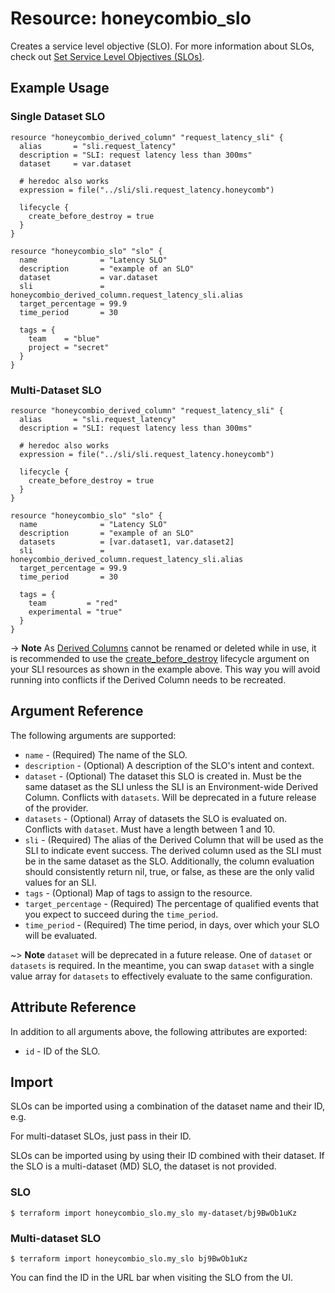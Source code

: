 # Resource: honeycombio_slo

Creates a service level objective (SLO). For more information about SLOs, check out [Set Service Level Objectives (SLOs)](https://docs.honeycomb.io/working-with-your-data/slos/).

## Example Usage

### Single Dataset SLO

```hcl
resource "honeycombio_derived_column" "request_latency_sli" {
  alias       = "sli.request_latency"
  description = "SLI: request latency less than 300ms"
  dataset     = var.dataset

  # heredoc also works
  expression = file("../sli/sli.request_latency.honeycomb")

  lifecycle {
    create_before_destroy = true
  }
}

resource "honeycombio_slo" "slo" {
  name              = "Latency SLO"
  description       = "example of an SLO"
  dataset           = var.dataset
  sli               = honeycombio_derived_column.request_latency_sli.alias
  target_percentage = 99.9
  time_period       = 30

  tags = {
    team    = "blue"
    project = "secret"
  }
}
```

### Multi-Dataset SLO

```hcl
resource "honeycombio_derived_column" "request_latency_sli" {
  alias       = "sli.request_latency"
  description = "SLI: request latency less than 300ms"

  # heredoc also works
  expression = file("../sli/sli.request_latency.honeycomb")

  lifecycle {
    create_before_destroy = true
  }
}

resource "honeycombio_slo" "slo" {
  name              = "Latency SLO"
  description       = "example of an SLO"
  datasets          = [var.dataset1, var.dataset2]
  sli               = honeycombio_derived_column.request_latency_sli.alias
  target_percentage = 99.9
  time_period       = 30

  tags = {
    team         = "red"
    experimental = "true"
  }
}
```

-> **Note** As [Derived Columns](derived_column.md) cannot be renamed or deleted while in use, it is recommended to use the [create_before_destroy](https://developer.hashicorp.com/terraform/language/meta-arguments/lifecycle#create_before_destroy) lifecycle argument on your SLI resources as shown in the example above.
This way you will avoid running into conflicts if the Derived Column needs to be recreated.

## Argument Reference

The following arguments are supported:

-   `name` - (Required) The name of the SLO.
-   `description` - (Optional) A description of the SLO's intent and context.
-   `dataset` - (Optional) The dataset this SLO is created in. Must be the same dataset as the SLI unless the SLI is an Environment-wide Derived Column. Conflicts with `datasets`. Will be deprecated in a future release of the provider.
-   `datasets` - (Optional) Array of datasets the SLO is evaluated on. Conflicts with `dataset`. Must have a length between 1 and 10.
-   `sli` - (Required) The alias of the Derived Column that will be used as the SLI to indicate event success.
    The derived column used as the SLI must be in the same dataset as the SLO. Additionally,
    the column evaluation should consistently return nil, true, or false, as these are the only valid values for an SLI.
-   `tags` - (Optional) Map of tags to assign to the resource.
-   `target_percentage` - (Required) The percentage of qualified events that you expect to succeed during the `time_period`.
-   `time_period` - (Required) The time period, in days, over which your SLO will be evaluated.

~> **Note** `dataset` will be deprecated in a future release. One of `dataset` or `datasets` is required. In the meantime, you can swap `dataset` with a single value array for `datasets` to effectively evaluate to the same configuration.

## Attribute Reference

In addition to all arguments above, the following attributes are exported:

-   `id` - ID of the SLO.

## Import

SLOs can be imported using a combination of the dataset name and their ID, e.g.

For multi-dataset SLOs, just pass in their ID.

SLOs can be imported using by using their ID combined with their dataset.
If the SLO is a multi-dataset (MD) SLO, the dataset is not provided.

### SLO

```
$ terraform import honeycombio_slo.my_slo my-dataset/bj9BwOb1uKz
```

### Multi-dataset SLO

```
$ terraform import honeycombio_slo.my_slo bj9BwOb1uKz
```

You can find the ID in the URL bar when visiting the SLO from the UI.
